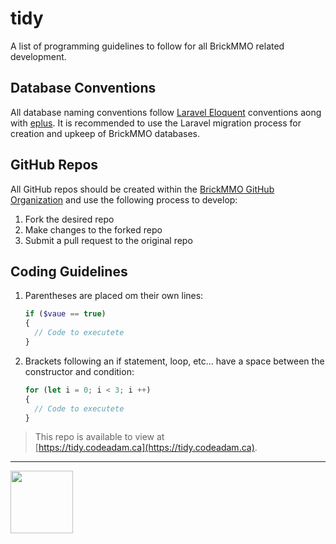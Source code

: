 # tidy

<style>@import url("//readme.codeadam.ca/readme.css");</style>

A list of programming guidelines to follow for all BrickMMO related development.

## Database Conventions

All database naming conventions follow [Laravel Eloquent](https://laravel.com/docs/10.x/eloquent) conventions aong with [eplus](https://eplus.codeadam.ca/). It is recommended to use the Laravel migration process for creation and upkeep of BrickMMO databases.

## GitHub Repos

All GitHub repos should be created within the [BrickMMO GitHub Organization](https://github.com/BrickMMO) and use the following process to develop:

1. Fork the desired repo
2. Make changes to the forked repo
3. Submit a pull request to the original repo

## Coding Guidelines

1. Parentheses are placed om their own lines:

    ```php
    if ($vaue == true) 
    {
      // Code to executete
    }
    ```

2. Brackets following an if statement, loop, etc... have a space between the constructor and condition:

    ```javascript
    for (let i = 0; i < 3; i ++)
    {
      // Code to executete
    }
    ```
    
> This repo is available to view at  
> [https://tidy.codeadam.ca](https://tidy.codeadam.ca).

---

<a href="https://brickmmo.com">
<img src="https://brickmmo.com/images/brickmmo-logo-horizontal.jpg" width="100">
</a>
